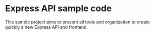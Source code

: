 # Express API sample code

This sample project aims to present all tools and organization to create quickly
a new Express API and frontend.
